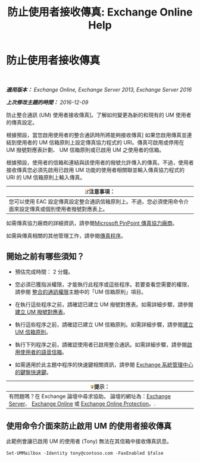 ﻿---
title: '防止使用者接收傳真: Exchange Online Help'
TOCTitle: 防止使用者接收傳真
ms:assetid: b5d022b9-043a-4324-87fb-074d5e2c2ca3
ms:mtpsurl: https://technet.microsoft.com/zh-tw/library/Bb201722(v=EXCHG.150)
ms:contentKeyID: 52062393
ms.date: 05/23/2018
mtps_version: v=EXCHG.150
ms.translationtype: MT
---

# 防止使用者接收傳真

 

_**適用版本：** Exchange Online, Exchange Server 2013, Exchange Server 2016_

_**上次修改主題的時間：** 2016-12-09_

防止整合通訊 (UM) 使用者接收傳真\]。了解如何變更為新的和現有的 UM 使用者的傳真設定。

根據預設，當您啟用使用者的整合通訊時所將能夠接收傳真\] 如果您啟用傳真並連結到使用者的 UM 信箱原則上設定傳真協力程式的 URI。傳真可啟用或停用在 UM 撥號對應表計劃、 UM 信箱原則或已啟用 UM 之使用者的信箱。

根據預設，使用者的信箱和連結與該使用者的撥號允許傳入的傳真。不過，使用者接收傳真您必須先啟用已啟用 UM 功能的使用者相關聯並輸入傳真協力程式的 URI 的 UM 信箱原則上輸入傳真。

<table>
<thead>
<tr class="header">
<th><img src="images/Bb124558.note(EXCHG.150).gif" title="注意事項" alt="注意事項" />注意事項：</th>
</tr>
</thead>
<tbody>
<tr class="odd">
<td>您可以使用 EAC 設定傳真設定整合通訊信箱原則上。不過，您必須使用命令介面來設定傳真或個別使用者撥號對應表上。</td>
</tr>
</tbody>
</table>


如需傳真協力廠商的詳細資訊，請參閱[Microsoft PinPoint 傳真協力廠商](https://go.microsoft.com/fwlink/?linkid=190238)。

如需與傳真相關的其他管理工作，請參閱[傳真程序](faxing-procedures-exchange-2013-help.md)。

## 開始之前有哪些須知？

  - 預估完成時間： 2 分鐘。

  - 您必須已獲指派權限，才能執行此程序或這些程序。若要查看您需要的權限，請參閱 [整合的通訊權限](unified-messaging-permissions-exchange-2013-help.md)主題中的「UM 信箱原則」項目。

  - 在執行這些程序之前，請確認已建立 UM 撥號對應表。如需詳細步驟，請參閱[建立 UM 撥號對應表](create-a-um-dial-plan-exchange-2013-help.md)。

  - 執行這些程序之前，請確認已建立 UM 信箱原則。如需詳細步驟，請參閱[建立 UM 信箱原則](create-a-um-mailbox-policy-exchange-2013-help.md)。

  - 執行下列程序之前，請確認使用者已啟用整合通訊。如需詳細步驟，請參閱[啟用使用者的語音信箱](enable-a-user-for-voice-mail-exchange-2013-help.md)。

  - 如需適用於此主題中程序的快速鍵相關資訊，請參閱 [Exchange 系統管理中心的鍵盤快速鍵](keyboard-shortcuts-in-the-exchange-admin-center-exchange-online-protection-help.md)。

<table>
<thead>
<tr class="header">
<th><img src="images/Bb124558.tip(EXCHG.150).gif" title="提示" alt="提示" />提示：</th>
</tr>
</thead>
<tbody>
<tr class="odd">
<td>有問題嗎？在 Exchange 論壇中尋求協助。 論壇的網址為：<a href="https://go.microsoft.com/fwlink/p/?linkid=60612">Exchange Server</a>、 <a href="https://go.microsoft.com/fwlink/p/?linkid=267542">Exchange Online</a> 或 <a href="https://go.microsoft.com/fwlink/p/?linkid=285351">Exchange Online Protection</a>。.</td>
</tr>
</tbody>
</table>


## 使用命令介面來防止啟用 UM 的使用者接收傳真

此範例會讓已啟用 UM 的使用者 (Tony) 無法在其信箱中接收傳真訊息。

    Set-UMMailbox -Identity tony@contoso.com -FaxEnabled $false

